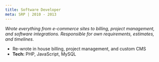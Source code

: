 ```yaml
---
title: Software Developer
meta: SRP | 2010 - 2013
---
```


*Wrote everything from e-commerce sites to billing, project management, and software integrations. Responsible for own
requirements, estimates, and timelines.*

- Re-wrote in house billing, project management, and custom CMS
- **Tech:** PHP, JavaScript, MySQL
